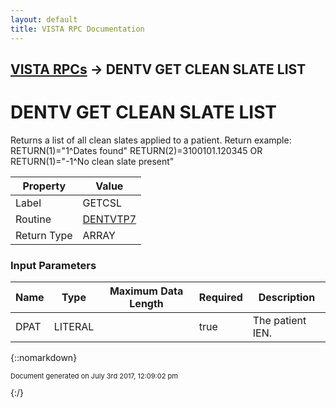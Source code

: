```yaml
---
layout: default
title: VISTA RPC Documentation
---
```


## [VISTA RPCs](TableOfContents) &#8594; DENTV GET CLEAN SLATE LIST
# DENTV GET CLEAN SLATE LIST

Returns a list of all clean slates applied to a patient.   Return example: RETURN(1)="1^Dates found"                   RETURN(2)=3100101.120345   OR              RETURN(1)="-1^No clean slate present"

Property | Value
--- | ---
Label | GETCSL
Routine | [DENTVTP7](http://code.osehra.org/dox/Routine_DENTVTP7_source.html)
Return Type | ARRAY


### Input Parameters

Name | Type | Maximum Data Length | Required | Description
--- | --- | --- | --- | ---
DPAT | LITERAL |  | true | The patient IEN.



{::nomarkdown} <br/><p style="font-size: 11px">Document generated on July 3rd 2017, 12:09:02 pm</p>{:/}